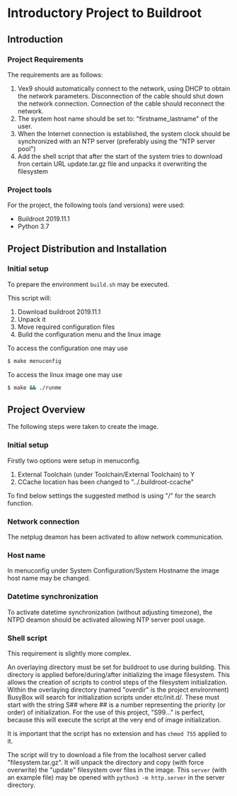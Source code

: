 # Introductory Project to Buildroot

## Introduction

### Project Requirements

The requirements are as follows:

 1. Vex9 should automatically connect to the network, using DHCP to obtain the network parameters.
Disconnection of the cable should shut down the network connection.
Connection of the cable should reconnect the network.
 2. The system host name should be set to: "firstname_lastname" of the user.
 3. When the Internet connection is established, the system clock should be
synchronized with an NTP server (preferably using the "NTP server pool")
 4. Add the shell script that after the start of the system tries to download fron certain URL update.tar.gz file and unpacks it overwriting the filesystem

### Project tools

For the project, the following tools (and versions) were used:

 * Buildroot 2019.11.1
 * Python 3.7

## Project Distribution and Installation

### Initial setup

To prepare the environment `build.sh` may be executed.

This script will:

 1. Download buildroot 2019.11.1
 2. Unpack it
 3. Move required configuration files
 4. Build the configuration menu and the linux image

To access the configuration one may use

```sh
$ make menuconfig
```

To access the linux image one may use

```sh
$ make && ./runme
```

## Project Overview

The following steps were taken to create the image.

### Initial setup

Firstly two options were setup in menuconfig.

 1. External Toolchain (under Toolchain/External Toolchain) to Y
 2. CCache location has been changed to "../.buildroot-ccache"

To find below settings the suggested method is using "/" for the search function.

### Network connection

The netplug deamon has been activated to allow network communication.

### Host name

In menuconfig under System Configuration/System Hostname the image host name may be changed.

### Datetime synchronization

To activate datetime synchronization (without adjusting timezone), the NTPD deamon should be activated allowing NTP server pool usage.

### Shell script

This requirement is slightly more complex.

An overlaying directory must be set for buildroot to use during building. This directory is applied before/during/after initializing the image filesystem. This allows the creation of scripts to control steps of the filesystem initialization. Within the overlaying directory (named "overdir" is the project environment) BusyBox will search for initialization scripts under etc/init.d/. These must start with the string S## where ## is a number representing the priority (or order) of initialization. For the use of this project, "S99..." is perfect, because this will execute the script at the very end of image initialization.

It is important that the script has no extension and has `chmod 755` applied to it.

The script will try to download a file from the localhost server called "filesystem.tar.gz". It will unpack the directory and copy (with force overwrite) the "update" filesystem over files in the image. This `server` (with an example file) may be opened with `python3 -m http.server` in the server directory. 
